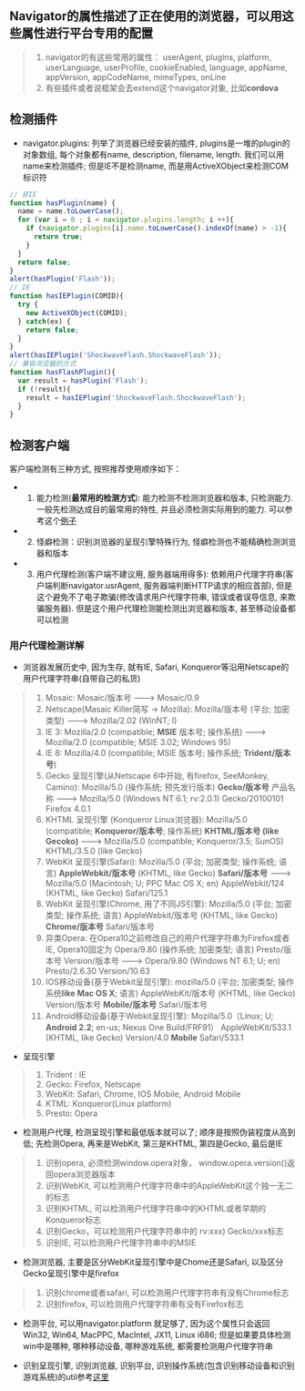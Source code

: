 
## Navigator的属性描述了正在使用的浏览器，可以用这些属性进行平台专用的配置
> 1. navigator的有这些常用的属性： userAgent, plugins, platform, userLanguage, userProfile, cookieEnabled, language, appName, appVersion, appCodeName, mimeTypes, onLine
> 2. 有些插件或者说框架会去extend这个navigator对象, 比如**cordova**

## 检测插件
* navigator.plugins: 列举了浏览器已经安装的插件, plugins是一堆的plugin的对象数组, 每个对象都有name, description, filename, length. 我们可以用name来检测插件; 但是IE不是检测name, 而是用ActiveXObject来检测COM标识符
```js
// 非IE
function hasPlugin(name) {
  name = name.toLowerCase();
  for (var i = 0 ; i < navigator.plugins.length; i ++){
    if (navigator.plugins[i].name.toLowerCase().indexOf(name) > -1){
      return true;
    }
  }
  return false;
}
alert(hasPlugin('Flash'));
// IE
function hasIEPlugin(COMID){
  try {
    new ActiveXObject(COMID);
  } catch(ex) {
    return false;
  }
}
alert(hasIEPlugin('ShockwaveFlash.ShockwaveFlash'));
// 兼容浏览器的方式
function hasFlashPlugin(){
  var result = hasPlugin('Flash');
  if (!result){
    result = hasIEPlugin('ShockwaveFlash.ShockwaveFlash');
  }
}
```

## 检测客户端
客户端检测有三种方式, 按照推荐使用顺序如下：
* 1. 能力检测(**最常用的检测方式**): 能力检测不检测浏览器和版本, 只检测能力. 一般先检测达成目的最常用的特性, 并且必须检测实际用到的能力. 可以参考这个[例子](https://github.com/dudulaopo833/JS-Projects/blob/master/DOM/DOMEvent/util.js)

* 2. 怪癖检测：识别浏览器的呈现引擎特殊行为, 怪癖检测也不能精确检测浏览器和版本

* 3. 用户代理检测(客户端不建议用, 服务器端用得多): 依赖用户代理字符串(客户端判断navigator.usrAgent, 服务器端判断HTTP请求的相应首部), 但是这个避免不了电子欺骗(修改请求用户代理字符串, 错误或者误导信息, 来欺骗服务器). 但是这个用户代理检测能检测出浏览器和版本, 甚至移动设备都可以检测

### 用户代理检测详解

* 浏览器发展历史中, 因为生存, 就有IE, Safari, Konqueror等沿用Netscape的用户代理字符串(自带自己的私货)

> 1. Mosaic: Mosaic/版本号 ---> Mosaic/0.9
> 2. Netscape(Masaic Killer简写 -> Mozilla): Mozilla/版本号 (平台; 加密类型) ---> Mozilla/2.02 (WinNT; I)
> 3. IE 3: Mozilla/2.0 (compatible; **MSIE** 版本号; 操作系统) ---> Mozilla/2.0 (compatible; MSIE 3.02; Windows 95)
> 4. IE 8: Mozilla/4.0 (compatible; MSIE 版本号; 操作系统; **Trident/版本号**)
> 5. Gecko 呈现引擎(从Netscape 6中开始, 有firefox, SeeMonkey, Camino): Mozilla/5.0 (操作系统; 预先发行版本) **Gecko/版本号** 产品名称 ---> Mozilla/5.0 (Windows NT 6.1; rv:2.0.1) Gecko/20100101 Firefox 4.0.1
> 6. KHTML 呈现引擎 (Konqueror Linux浏览器): Mozilla/5.0 (compatible; **Konqueror/版本号**; 操作系统) **KHTML/版本号 (like Gecoko)** ---> Mozilla/5.0 (compatible; Konqueror/3.5; SunOS) KHTML/3.5.0 (like Gecko)
> 7. WebKit 呈现引擎(Safari): Mozilla/5.0 (平台; 加密类型; 操作系统; 语言) **AppleWebkit/版本号** (KHTML, like Gecko) **Safari/版本号** ---> Mozilla/5.0 (Macintosh; U; PPC Mac OS X; en) AppleWebkit/124 (KHTML, like Gecko) Safari/125.1
> 8. WebKit 呈现引擎(Chrome, 用了不同JS引擎): Mozilla/5.0 (平台; 加密类型; 操作系统; 语言) AppleWebkit/版本号 (KHTML, like Gecko) **Chrome/版本号** Safari/版本号
> 9. 异类Opera: 在Opera10之前修改自己的用户代理字符串为Firefox或者IE, Opera10固定为 Opera/9.80 (操作系统; 加密类型; 语言) Presto/版本号 Version/版本号 ---> Opera/9.80 (Windows NT 6.1; U; en) Presto/2.6.30 Version/10.63
> 10. IOS移动设备(基于Webkit呈现引擎): mozilla/5.0 (平台; 加密类型; 操作系统**like Mac OS X**; 语言) AppleWebKit/版本号 (KHTML, like Gecko) Version/版本号 **Mobile/版本号** Safari/版本号
> 11. Android移动设备(基于Webkit呈现引擎): Mozilla/5.0（Linux; U; **Android 2.2**; en-us; Nexus One Build/FRF91） AppleWebKit/533.1 (KHTML, like Gecko) Version/4.0 **Mobile** Safari/533.1

* 呈现引擎
> 1. Trident : IE
> 2. Gecko: Firefox, Netscape
> 3. WebKit: Safari, Chrome, IOS Mobile, Android Mobile
> 4. KTML: Konqueror(Linux platform)
> 5. Presto: Opera

* 检测用户代理, 检测呈现引擎和最低版本就可以了; 顺序是按照伪装程度从高到低; 先检测Opera, 再来是WebKit, 第三是KHTML, 第四是Gecko, 最后是IE
> 1. 识别opera, 必须检测window.opera对象， window.opera.version()返回opera浏览器版本
> 2. 识别WebKit, 可以检测用户代理字符串中的AppleWebKit这个独一无二的标志
> 3. 识别KHTML, 可以检测用户代理字符串中的KHTML或者早期的Konqueror标志
> 4. 识别Gecko，可以检测用户代理字符串中的 rv:xxx) Gecko/xxx标志
> 5. 识别IE, 可以检测用户代理字符串中的MSIE

* 检测浏览器, 主要是区分WebKit呈现引擎中是Chome还是Safari, 以及区分Gecko呈现引擎中是firefox
> 1. 识别chrome或者safari, 可以检测用户代理字符串有没有Chrome标志
> 2. 识别firefox, 可以检测用户代理字符串有没有Firefox标志

* 检测平台, 可以用navigator.platform 就足够了, 因为这个属性只会返回Win32, Win64, MacPPC, MacIntel, JX11, Linux i686; 但是如果要具体检测win中是哪种, 哪种移动设备, 哪种游戏系统, 都需要检测用户代理字符串

* 识别呈现引擎, 识别浏览器, 识别平台, 识别操作系统(包含识别移动设备和识别游戏系统)的util参考[这里](https://github.com/dudulaopo833/JS-Projects/blob/master/BOM/recognizeClientUtil.js)



